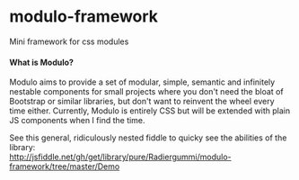 # modulo-framework
Mini framework for css modules

#### What is Modulo?
Modulo aims to provide a set of modular, simple, semantic and infinitely nestable components for small projects where you don't need the bloat of Bootstrap or similar libraries, but don't want to reinvent the wheel every time either.
Currently, Modulo is entirely CSS but will be extended with plain JS components when I find the time.

See this general, ridiculously nested fiddle to quicky see the abilities of the library:  
http://jsfiddle.net/gh/get/library/pure/Radiergummi/modulo-framework/tree/master/Demo
